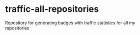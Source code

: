 # traffic-all-repositories
Repository for generating badges with traffic statistics for all my repositories
